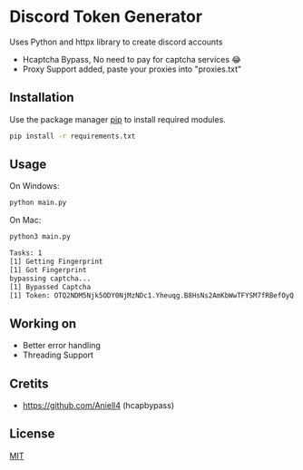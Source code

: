 # Discord Token Generator

Uses Python and httpx library to create discord accounts
- Hcaptcha Bypass, No need to pay for captcha services 😂 
- Proxy Support added, paste your proxies into "proxies.txt"



## Installation

Use the package manager [pip](https://pip.pypa.io/en/stable/) to install required modules.

```bash
pip install -r requirements.txt
```


## Usage
On Windows:
```bash
python main.py
```
On Mac:
```bash
python3 main.py
```


```bash
Tasks: 1
[1] Getting Fingerprint
[1] Got Fingerprint
bypassing captcha...
[1] Bypassed Captcha
[1] Token: OTQ2NDM5Njk5ODY0NjMzNDc1.Yheuqg.B8HsNs2AmKbWwTFYSM7fRBefOyQ

```

## Working on
- Better error handling
- Threading Support
## Cretits
- https://github.com/Aniell4 (hcapbypass)

## License
[MIT](https://choosealicense.com/licenses/mit/)
